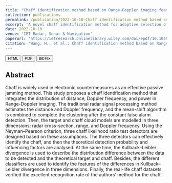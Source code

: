 ```yaml
---
title: "Chaff identification method based on Range-Doppler imaging feature"
collection: publications
permalink: /publication/2022-10-10-Chaff identification method based on Range-Doppler imaging feature
excerpt: 'A novel chaff identification method for adaptive selection of judgment thresholds.'
date: 2022-10-10
venue: 'IET Radar, Sonar & Navigation'
paperurl: 'https://ietresearch.onlinelibrary.wiley.com/doi/epdf/10.1049/rsn2.12302'
citation: 'Wang, H., et al.: Chaff identification method based on Range-Doppler imaging feature. IET Radar Sonar Navig. 16(11), 1861–1871 (2022).'
---
```

<style> div.a { line-height: 68%; margin-bottom: -10px;} </style> 
<a href='https://ietresearch.onlinelibrary.wiley.com/doi/10.1049/rsn2.12302#' target="_blank"><button style="font-size:12px"><i class="fab fa-html5"></i> HTML</button></a>
<a href='https://ietresearch.onlinelibrary.wiley.com/doi/epdf/10.1049/rsn2.12302' target="_blank"><button style="font-size:12px"><i class="fa fa-file-pdf"></i> PDF</button></a>
<a href='http://HuShengW.github.io/files/Chaff identification method based on Range-Doppler imaging feature.txt' target="_blank"><button style="font-size:12px"><i class="fa fa-book"></i> BibTex</button></a> <br>
## Abstract
Chaff is widely used in electronic countermeasures as an effective passive jamming method. This study proposes a chaff identification method that integrates the distribution of distance, Doppler frequency, and power in Range-Doppler imaging. The traditional radar signal processing method estimates the distance and Doppler frequency, and the mean-shift algorithm is combined to complete the clustering after the constant false alarm detection. Then, the target and chaff cloud models are modelled in three dimensions: radar cross-section, range, and Doppler frequency. Using the Neyman–Pearson criterion, three chaff likelihood ratio test detectors are designed based on these assumptions. The three detectors can effectively identify the chaff, and then the theoretical detection probability and influencing factors are analysed. At the same time, the Kullback–Leibler divergence is used to describe the distribution difference between the data to be detected and the theoretical target and chaff. Besides, the different classifiers are used to identify the features of the differences in Kullback–Leibler divergence in three dimensions. Finally, the real-life chaff datasets verified the excellent recognition rate of the authors’ method for the chaff.


